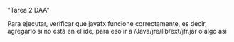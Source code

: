 "Tarea 2 DAA" 


Para ejecutar, verificar que javafx funcione correctamente, 
es decir, agregarlo si no está en el ide, para eso ir a 
/Java/jre/lib/ext/jfr.jar o algo así
